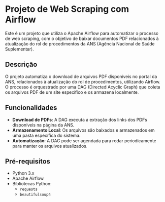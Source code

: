 # Projeto de Web Scraping com Airflow

Este é um projeto que utiliza o Apache Airflow para automatizar o processo de web scraping, com o objetivo de baixar documentos PDF relacionados à atualização do rol de procedimentos da ANS (Agência Nacional de Saúde Suplementar).

## Descrição

O projeto automatiza o download de arquivos PDF disponíveis no portal da ANS, relacionados à atualização do rol de procedimentos, utilizando Airflow. O processo é orquestrado por uma DAG (Directed Acyclic Graph) que coleta os arquivos PDF de um site específico e os armazena localmente.

## Funcionalidades

- **Download de PDFs**: A DAG executa a extração dos links dos PDFs disponíveis na página da ANS.
- **Armazenamento Local**: Os arquivos são baixados e armazenados em uma pasta específica do sistema.
- **Automatização**: A DAG pode ser agendada para rodar periodicamente para manter os arquivos atualizados.

## Pré-requisitos

- Python 3.x
- Apache Airflow
- Bibliotecas Python:
  - `requests`
  - `beautifulsoup4`